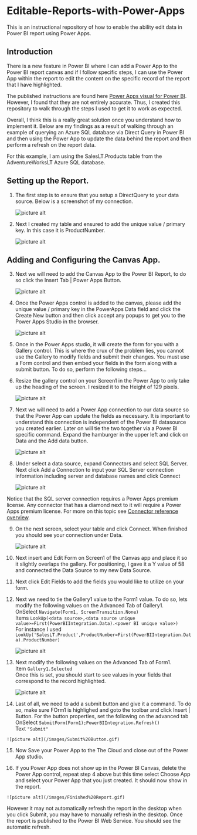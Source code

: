 # Editable-Reports-with-Power-Apps
This is an instructional repository of how to enable the ability edit data in Power BI report using Power Apps.  

## Introduction
There is a new feature in Power BI where I can add a Power App to the Power BI report canvas and if I follow specific steps, I can use the Power App within the report to edit the content on the specific record of the report that I have highlighted. 

The published instructions are found here [Power Apps visual for Power BI](https://docs.microsoft.com/en-us/power-apps/maker/canvas-apps/powerapps-custom-visual).   However, I found that they are not entirely accurate.  Thus, I created this repository to walk through the steps I used to get it to work as expected.

Overall, I think this is a really great solution once you understand how to implement it.  Below are my findings as a result of walking through an example of querying an Azure SQL database via Direct Query in Power BI and then using the Power App to update the data behind the report and then perform a refresh on the report data.

For this example, I am using the SalesLT.Products table from the AdventureWorksLT Azure SQL database.

## Setting up the Report.

1. The first step is to ensure that you setup a DirectQuery to your data source. Below is a screenshot of my connection.

    ![picture alt](/images/Direct%20Query%20Connection.gif)

2. Next I created my table and ensured to add the unique value / primary key.  In this case it is ProductNumber.

    ![picture alt](/images/Power%20BI%20Table.gif)

## Adding and Configuring the Canvas App.

3. Next we will need to add the Canvas App to the Power BI Report, to do so click the Insert Tab | Power Apps Button.

    ![picture alt](/images/Insert%20Power%20Apps.gif)

4. Once the Power Apps control is added to the canvas, please add the unique value / primary key in the PowerApps Data field and click the Create New button and then click accept any popups to get you to the Power Apps Studio in the browser.

    ![picture alt](/images/PowerApps%20Data%20Value.gif)

5. Once in the Power Apps studio, it will create the form for you with a Gallery control. This is where the crux of the problem lies, you cannot use the Gallery to modify fields and submit their changes.  You must use a Form control and then embed your fields in the form along with a submit button.  To do so, perform the following steps...

6. Resize the gallery control on your Screen1 in the Power App to only take up the heading of the screen.  I resized it to the Height of 129 pixels.  

    ![picture alt](/images/Gallery%20Heaight.gif)

7. Next we will need to add a Power App connection to our data source so that the Power App can update the fields as necessary.  It is important to understand this connection is independent of the Power BI datasource you created earlier.   Later on will tie the two together via a Power BI specific command.  Expand the hamburger in the upper left and click on Data and the Add data button.

    ![picture alt](/images/Power%20Apps%20Add%20Data.gif)

8.  Under select a data source, expand Connectors and select SQL Server.  Next click Add a Connection to input your SQL Server connection information including server and database names and click Connect 

    ![picture alt](/images/Choose%20a%20dataset.gif)

Notice that the SQL server connection requires a Power Apps premium license.  Any connector that has a diamond next to it will require a Power Apps premium license.  For more on this topic see [Connector reference overview](https://docs.microsoft.com/en-us/connectors/connector-reference/).

9. On the next screen, select your table and click Connect.  When finished you should see your connection under Data.

    ![picture alt](/images/New%20Data%20Connection.gif)

10. Next insert and Edit Form on Screen1 of the Canvas app and place it so it slightly overlaps the gallery.  For positioning, I gave it a Y value of 58 and connected the Data Source to my new Data Source.

11. Next click Edit Fields to add the fields you would like to utilize on your form.

12. Next we need to tie the Gallery1 value to the Form1 value.  To do so, lets modify the following values on the Advanced Tab of Gallery1. <br>
    OnSelect  `Navigate(Form1, ScreenTransition.None)` <br>
    Items  `LookUp(<data source>,<data source unique value>=First(PowerBIIntegration.Data).<power BI unique value>)`<br>
    For instance I used `LookUp('SalesLT.Product',ProductNumber=First(PowerBIIntegration.Data).ProductNumber)`<br>

    ![picture alt](/images/Gallery%20Advanced%20Values.gif)

13. Next modify the following values on the Advanced Tab of Form1.  <br>
    Item  `Gallery1.Selected` <br>
    Once this is set, you should start to see values in your fields that correspond to the record highlighted.<br>

    ![picture alt](/images/Form%20Advanced%20Values.gif)

14.  Last of all, we need to add a submit button and give it a command.  To do so, make sure FOrm1 is highlighed and goto the toolbar and click Insert | Button.  For the button properties, set the following on the advanced tab
    OnSelect  `SubmitForm(Form1);PowerBIIntegration.Refresh()` <br>
    Text  `"Submit"`<br>

    ![picture alt](/images/Submit%20Button.gif)

15.  Now Save your Power App to the The Cloud and close out of the Power App studio.

16.  If you Power App does not show up in the Power BI Canvas, delete the Power App control, repeat step 4 above but this time select Choose App and select your Power App that you just created.  It should now show in the report.  

    ![picture alt](/images/Finished%20Report.gif)

However it may not automatically refresh the report in the desktop when you click Submit, you may have to manually refresh in the desktop.  Once the report is published to the Power BI Web Service.  You should see the automatic refresh.
















